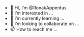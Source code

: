 - 👋 Hi, I’m @RonakAppentus
- 👀 I’m interested in ...
- 🌱 I’m currently learning ...
- 💞️ I’m looking to collaborate on ...
- 📫 How to reach me ...

<!---
RonakAppentus/RonakAppentus is a ✨ special ✨ repository because its `README.md` (this file) appears on your GitHub profile.
You can click the Preview link to take a look at your changes.
--->
